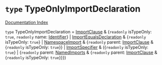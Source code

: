 # `type` TypeOnlyImportDeclaration

[Documentation Index](../README.md)

`type` TypeOnlyImportDeclaration = [ImportClause](../interface.ImportClause/README.md) \& \{`readonly` isTypeOnly: `true`, `readonly` name: [Identifier](../interface.Identifier/README.md)} | [ImportEqualsDeclaration](../interface.ImportEqualsDeclaration/README.md) \& \{`readonly` isTypeOnly: `true`} | [NamespaceImport](../interface.NamespaceImport/README.md) \& \{`readonly` parent: [ImportClause](../interface.ImportClause/README.md) \& \{`readonly` isTypeOnly: `true`}} | [ImportSpecifier](../interface.ImportSpecifier/README.md) \& (\{`readonly` isTypeOnly: `true`} | \{`readonly` parent: [NamedImports](../interface.NamedImports/README.md) \& \{`readonly` parent: [ImportClause](../interface.ImportClause/README.md) \& \{`readonly` isTypeOnly: `true`}}})